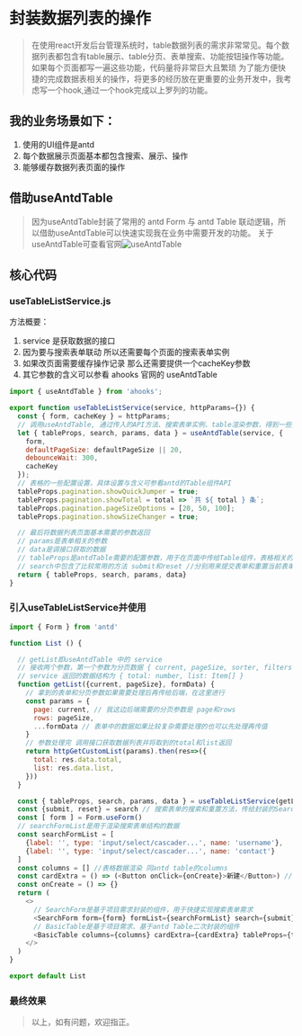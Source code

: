 # 封装数据列表的操作

> 在使用react开发后台管理系统时，table数据列表的需求非常常见。每个数据列表都包含有table展示、table分页、表单搜索、功能按钮操作等功能。
> 如果每个页面都写一遍这些功能，代码量将非常巨大且繁琐
> 为了能方便快捷的完成数据表相关的操作，将更多的经历放在更重要的业务开发中，我考虑写一个hook,通过一个hook完成以上罗列的功能。

## 我的业务场景如下：
1. 使用的UI组件是antd
2. 每个数据展示页面基本都包含搜索、展示、操作
3. 能够缓存数据列表页面的操作

## 借助useAntdTable
> 因为useAntdTable封装了常用的 antd Form 与 antd Table 联动逻辑，所以借助useAntdTable可以快速实现我在业务中需要开发的功能。
> 关于useAntdTable可查看官网![useAntdTable](https://ahooks.js.org/zh-CN/hooks/use-antd-table)

## 核心代码

### useTableListService.js
方法概要：
1. service 是获取数据的接口
2. 因为要与搜索表单联动 所以还需要每个页面的搜索表单实例
3. 如果改页面需要缓存操作记录 那么还需要提供一个cacheKey参数
4. 其它参数的含义可以参看 ahooks 官网的 useAntdTable

```js
import { useAntdTable } from 'ahooks';

export function useTableListService(service, httpParams={}) {
  const { form, cacheKey } = httpParams;
  // 调用useAntdTable, 通过传入的API方法、搜索表单实例、table渲染参数，得到一些开发中需要的返回值
  let { tableProps, search, params, data } = useAntdTable(service, {
    form,
    defaultPageSize: defaultPageSize || 20,
    debounceWait: 300,
    cacheKey
  });
  // 表格的一些配置设置，具体设置与含义可参看antd的Table组件API
  tableProps.pagination.showQuickJumper = true;
  tableProps.pagination.showTotal = total => `共 ${ total } 条`;
  tableProps.pagination.pageSizeOptions = [20, 50, 100];
  tableProps.pagination.showSizeChanger = true;

  // 最后将数据列表页面基本需要的参数返回
  // params是表单相关的参数
  // data是调接口获取的数据
  // tableProps是antdTable需要的配置参数，用于在页面中传给Table组件，表格相关的分页、跳转等方法已被封装在其中，不再需要针对分页点击跳转，更改pagesize等操作做处理
  // search中包含了比较常用的方法 submit和reset //分别用来提交表单和重置当前表单
  return { tableProps, search, params, data}
}
```

### 引入useTableListService并使用

```js
import { Form } from 'antd'

function List () {

  // getList即useAntdTable 中的 service
  // 接收两个参数，第一个参数为分页数据 { current, pageSize, sorter, filters, extra }，第二个参数为表单数据
  // service 返回的数据结构为 { total: number, list: Item[] }
  function getList({current, pageSize}, formData) {
    // 拿到的表单和分页参数如果需要处理后再传给后端，在这里进行
    const params = {
      page: current, // 我这边后端需要的分页参数是 page和rows
      rows: pageSize,
      ...formData // 表单中的数据如果比较复杂需要处理的也可以先处理再传值
    }
    // 参数处理完 调用接口获取数据列表并将取到的total和list返回
    return httpGetCustomList(params).then(res=>({
      total: res.data.total,
      list: res.data.list,
    }))
  }

  const { tableProps, search, params, data } = useTableListService(getList, {form: searchForm, cacheKey: 'cache-key'})
  const {submit, reset} = search // 搜索表单的搜索和重置方法，传给封装的SearchForm组件使用
  const [ form ] = Form.useForm()
  // searchFormList是用于渲染搜索表单结构的数据
  const searchFormList = [
    {label: '', type: 'input/select/cascader...', name: 'username'},
    {label: '', type: 'input/select/cascader...', name: 'contact'}
  ]
  const columns = [] //表格数据渲染 同antd table的columns
  const cardExtra = () => (<Button onClick={onCreate}>新建</Button>) // cardExtra用于返回渲染表格顶部的若干操作按钮
  const onCreate = () => {}
  return (
    <>
      // SearchForm是基于项目需求封装的组件，用于快捷实现搜索表单需求
      <SearchForm form={form} formList={searchFormList} search={submit} reset={reset}></SearchForm>
      // BasicTable是基于项目需求、基于antd Table二次封装的组件
      <BasicTable columns={columns} cardExtra={cardExtra} tableProps={tableProps} rowKey="id"></BasicTable>
    </>
  )
}

export default List
```
### 最终效果

> 以上，如有问题，欢迎指正。

